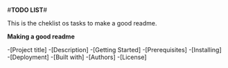 #**TODO LIST**#

This is the cheklist os tasks to make a good readme.

**Making a good readme**

-[Project title]
 -[Description]
 -[Getting Started]
   -[Prerequisites]
   -[Installing]
 -[Deployment]
 -[Built with]
 -[Authors]
 -[License]